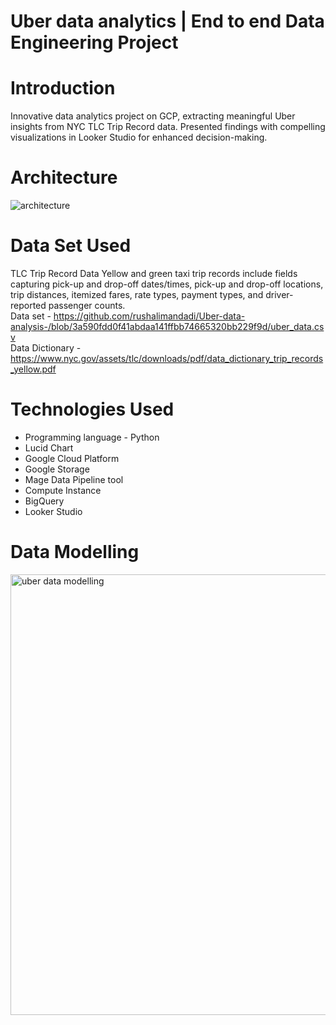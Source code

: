 # Uber data analytics | End to end Data Engineering Project
# Introduction
Innovative data analytics project on GCP, extracting meaningful Uber insights from NYC TLC Trip Record data. Presented findings with compelling visualizations in Looker Studio for enhanced decision-making.
# Architecture
![architecture](https://github.com/rushalimandadi/Uber-data-analysis-/assets/128560589/b24de49b-4c20-4b96-bff5-7cda31b06f67)
# Data Set Used
TLC Trip Record Data Yellow and green taxi trip records include fields capturing pick-up and drop-off dates/times, pick-up and drop-off locations, trip distances, itemized fares, rate types, payment types, and driver-reported passenger counts. <br>
Data set - https://github.com/rushalimandadi/Uber-data-analysis-/blob/3a590fdd0f41abdaa141ffbb74665320bb229f9d/uber_data.csv <br>
Data Dictionary -  https://www.nyc.gov/assets/tlc/downloads/pdf/data_dictionary_trip_records_yellow.pdf 
# Technologies Used 
* Programming language - Python <br>
* Lucid Chart <br>
* Google Cloud Platform <br>
* Google Storage <br>
* Mage Data Pipeline tool <br>
* Compute Instance <br>
* BigQuery <br>
* Looker Studio <br>
# Data Modelling 
<img width="705" alt="uber data modelling" src="https://github.com/rushalimandadi/Uber-data-analysis-/assets/128560589/88607f90-323b-4839-884a-464910fae7fa">




